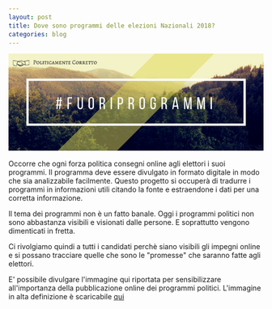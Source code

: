 ```yaml
---
layout: post
title: Dove sono programmi delle elezioni Nazionali 2018?
categories: blog
---
```


![](/images/fuoriprogrammi.png)

Occorre che ogni forza politica consegni online agli elettori i suoi programmi. Il programma deve essere divulgato in formato digitale in modo che sia analizzabile facilmente. Questo progetto si occuperà di tradurre i programmi in informazioni utili citando la fonte e estraendone i dati per una corretta informazione.

Il tema dei programmi non è un fatto banale. Oggi i programmi politici non sono abbastanza visibili e visionati dalle persone. E soprattutto vengono dimenticati in fretta.

Ci rivolgiamo quindi a tutti i candidati perchè siano visibili gli impegni online e si possano tracciare quelle che sono le "promesse" che saranno fatte agli elettori.

E' possibile divulgare l'immagine qui riportata per sensibilizzare all'importanza della pubblicazione online dei programmi politici. L'immagine in alta definizione è scaricabile [qui](https://raw.githubusercontent.com/HackForItaly/politicamentecorretto/master/images/fuoriprogrammi.png)
